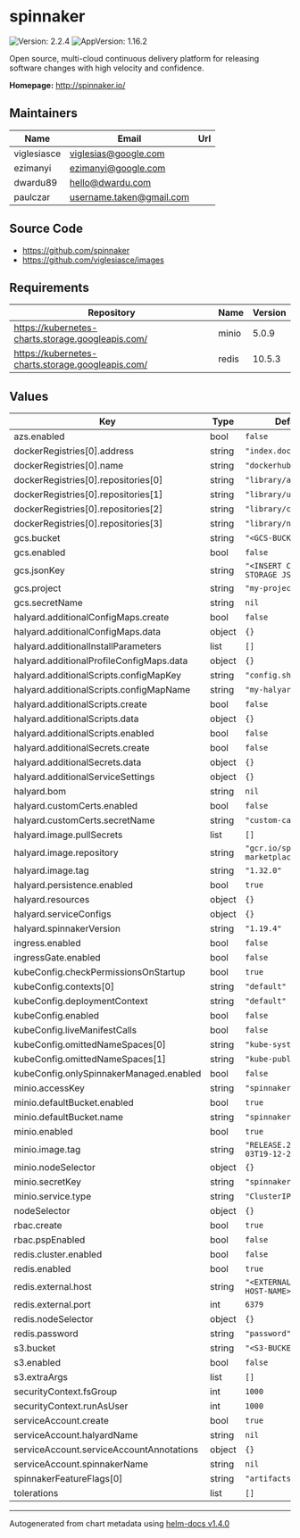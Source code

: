 # spinnaker

![Version: 2.2.4](https://img.shields.io/badge/Version-2.2.4-informational?style=flat-square) ![AppVersion: 1.16.2](https://img.shields.io/badge/AppVersion-1.16.2-informational?style=flat-square)

Open source, multi-cloud continuous delivery platform for releasing software changes with high velocity and confidence.

**Homepage:** <http://spinnaker.io/>

## Maintainers

| Name | Email | Url |
| ---- | ------ | --- |
| viglesiasce | viglesias@google.com |  |
| ezimanyi | ezimanyi@google.com |  |
| dwardu89 | hello@dwardu.com |  |
| paulczar | username.taken@gmail.com |  |

## Source Code

* <https://github.com/spinnaker>
* <https://github.com/viglesiasce/images>

## Requirements

| Repository | Name | Version |
|------------|------|---------|
| https://kubernetes-charts.storage.googleapis.com/ | minio | 5.0.9 |
| https://kubernetes-charts.storage.googleapis.com/ | redis | 10.5.3 |

## Values

| Key | Type | Default | Description |
|-----|------|---------|-------------|
| azs.enabled | bool | `false` |  |
| dockerRegistries[0].address | string | `"index.docker.io"` |  |
| dockerRegistries[0].name | string | `"dockerhub"` |  |
| dockerRegistries[0].repositories[0] | string | `"library/alpine"` |  |
| dockerRegistries[0].repositories[1] | string | `"library/ubuntu"` |  |
| dockerRegistries[0].repositories[2] | string | `"library/centos"` |  |
| dockerRegistries[0].repositories[3] | string | `"library/nginx"` |  |
| gcs.bucket | string | `"<GCS-BUCKET-NAME>"` |  |
| gcs.enabled | bool | `false` |  |
| gcs.jsonKey | string | `"<INSERT CLOUD STORAGE JSON HERE>"` |  |
| gcs.project | string | `"my-project-name"` |  |
| gcs.secretName | string | `nil` |  |
| halyard.additionalConfigMaps.create | bool | `false` |  |
| halyard.additionalConfigMaps.data | object | `{}` |  |
| halyard.additionalInstallParameters | list | `[]` |  |
| halyard.additionalProfileConfigMaps.data | object | `{}` |  |
| halyard.additionalScripts.configMapKey | string | `"config.sh"` |  |
| halyard.additionalScripts.configMapName | string | `"my-halyard-config"` |  |
| halyard.additionalScripts.create | bool | `false` |  |
| halyard.additionalScripts.data | object | `{}` |  |
| halyard.additionalScripts.enabled | bool | `false` |  |
| halyard.additionalSecrets.create | bool | `false` |  |
| halyard.additionalSecrets.data | object | `{}` |  |
| halyard.additionalServiceSettings | object | `{}` |  |
| halyard.bom | string | `nil` |  |
| halyard.customCerts.enabled | bool | `false` |  |
| halyard.customCerts.secretName | string | `"custom-cacerts"` |  |
| halyard.image.pullSecrets | list | `[]` |  |
| halyard.image.repository | string | `"gcr.io/spinnaker-marketplace/halyard"` |  |
| halyard.image.tag | string | `"1.32.0"` |  |
| halyard.persistence.enabled | bool | `true` |  |
| halyard.resources | object | `{}` |  |
| halyard.serviceConfigs | object | `{}` |  |
| halyard.spinnakerVersion | string | `"1.19.4"` |  |
| ingress.enabled | bool | `false` |  |
| ingressGate.enabled | bool | `false` |  |
| kubeConfig.checkPermissionsOnStartup | bool | `true` |  |
| kubeConfig.contexts[0] | string | `"default"` |  |
| kubeConfig.deploymentContext | string | `"default"` |  |
| kubeConfig.enabled | bool | `false` |  |
| kubeConfig.liveManifestCalls | bool | `false` |  |
| kubeConfig.omittedNameSpaces[0] | string | `"kube-system"` |  |
| kubeConfig.omittedNameSpaces[1] | string | `"kube-public"` |  |
| kubeConfig.onlySpinnakerManaged.enabled | bool | `false` |  |
| minio.accessKey | string | `"spinnakeradmin"` |  |
| minio.defaultBucket.enabled | bool | `true` |  |
| minio.defaultBucket.name | string | `"spinnaker"` |  |
| minio.enabled | bool | `true` |  |
| minio.image.tag | string | `"RELEASE.2020-01-03T19-12-21Z"` |  |
| minio.nodeSelector | object | `{}` |  |
| minio.secretKey | string | `"spinnakeradmin"` |  |
| minio.service.type | string | `"ClusterIP"` |  |
| nodeSelector | object | `{}` |  |
| rbac.create | bool | `true` |  |
| rbac.pspEnabled | bool | `false` |  |
| redis.cluster.enabled | bool | `false` |  |
| redis.enabled | bool | `true` |  |
| redis.external.host | string | `"<EXTERNAL-REDIS-HOST-NAME>"` |  |
| redis.external.port | int | `6379` |  |
| redis.nodeSelector | object | `{}` |  |
| redis.password | string | `"password"` |  |
| s3.bucket | string | `"<S3-BUCKET-NAME>"` |  |
| s3.enabled | bool | `false` |  |
| s3.extraArgs | list | `[]` |  |
| securityContext.fsGroup | int | `1000` |  |
| securityContext.runAsUser | int | `1000` |  |
| serviceAccount.create | bool | `true` |  |
| serviceAccount.halyardName | string | `nil` |  |
| serviceAccount.serviceAccountAnnotations | object | `{}` |  |
| serviceAccount.spinnakerName | string | `nil` |  |
| spinnakerFeatureFlags[0] | string | `"artifacts"` |  |
| tolerations | list | `[]` |  |

----------------------------------------------
Autogenerated from chart metadata using [helm-docs v1.4.0](https://github.com/norwoodj/helm-docs/releases/v1.4.0)
